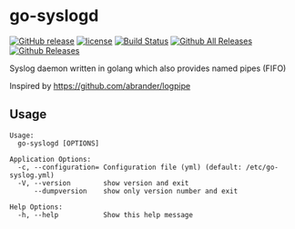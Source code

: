 # go-syslogd

[![GitHub release](https://img.shields.io/github/release/webdevops/go-replace.svg)](https://github.com/webdevops/go-replace/releases)
[![license](https://img.shields.io/github/license/webdevops/go-replace.svg)](https://github.com/webdevops/go-replace/blob/master/LICENSE)
[![Build Status](https://travis-ci.org/webdevops/go-replace.svg?branch=master)](https://travis-ci.org/webdevops/go-replace)
[![Github All Releases](https://img.shields.io/github/downloads/webdevops/go-replace/total.svg)]()
[![Github Releases](https://img.shields.io/github/downloads/webdevops/go-replace/latest/total.svg)]()

Syslog daemon written in golang which also provides named pipes (FIFO)

Inspired by https://github.com/abrander/logpipe

## Usage

```
Usage:
  go-syslogd [OPTIONS]

Application Options:
  -c, --configuration= Configuration file (yml) (default: /etc/go-syslog.yml)
  -V, --version        show version and exit
      --dumpversion    show only version number and exit

Help Options:
  -h, --help           Show this help message

```
